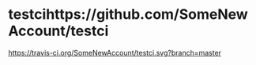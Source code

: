 # testcihttps://github.com/SomeNewAccount/testci
https://travis-ci.org/SomeNewAccount/testci.svg?branch=master

